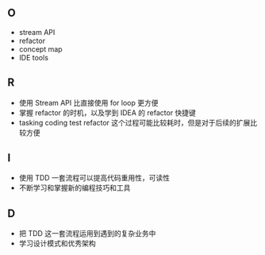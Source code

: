 ## O
- stream API
- refactor
- concept map
- IDE tools

## R
- 使用 Stream API 比直接使用 for loop 更方便
- 掌握 refactor 的时机，以及学到 IDEA 的 refactor 快捷键
- tasking coding test refactor 这个过程可能比较耗时，但是对于后续的扩展比较方便

## I
- 使用 TDD 一套流程可以提高代码重用性，可读性
- 不断学习和掌握新的编程技巧和工具

## D
- 把 TDD 这一套流程运用到遇到的复杂业务中
- 学习设计模式和优秀架构
